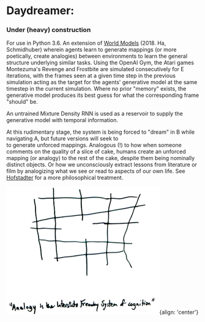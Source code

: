 # Daydreamer: 

### Under (heavy) construction

For use in Python 3.6. An extension of [World Models](https://arxiv.org/pdf/1803.10122.pdf) (2018. Ha, Schmidhuber) wherein
agents learn to generate mappings (or more poetically, create analogies) between environments to learn the general
structure underlying similar tasks. Using the OpenAI Gym, the Atari games Montezuma's Revenge and Frostbite are simulated
consecutively for E iterations, with the frames seen at a given time step in the previous simulation acting as the target for the agents' 
generative model at the same timestep in the current simulation. Where no prior "memory" exists, the generative model produces
its best guess for what the corresponding frame "should" be.

An untrained Mixture Density RNN is used as a reservoir to supply the generative model with temporal information.

At this rudimentary stage, the system is being forced to "dream" in B while navigating A, but future versions will seek to  
to generate unforced mappings. Analogous (!) to how when someone comments on the quality of a slice of cake, humans create 
an unforced mapping (or analogy) to the rest of the cake, despite them being nominally distinct objects. Or how we unconsciously extract 
lessons from literature or film by analogizing what we see or read to aspects of our own life. See [Hofstadter](https://www.amazon.com/Am-Strange-Loop-Douglas-Hofstadter/dp/0465030793) for a more philosophical treatment.

![Alt text](analogy.png){align: 'center'}

